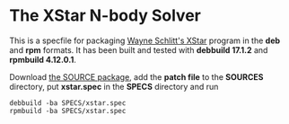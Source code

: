 # The XStar N-body Solver

This is a specfile for packaging [Wayne Schlitt's
XStar](http://www.schlitt.net/xstar/index.html) program in the **deb** and
**rpm** formats. It has been built and tested with **debbuild 17.1.2** and
**rpmbuild 4.12.0.1**.

Download [the SOURCE package](http://www.schlitt.net/xstar/xstar.tar.gz),
add the **patch file** to the **SOURCES** directory,
put **xstar.spec** in the **SPECS** directory and run

    debbuild -ba SPECS/xstar.spec
    rpmbuild -ba SPECS/xstar.spec
